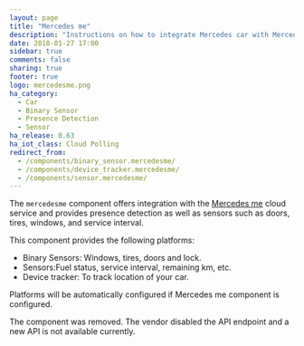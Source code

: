 ```yaml
---
layout: page
title: "Mercedes me"
description: "Instructions on how to integrate Mercedes car with Mercedes me into Home Assistant."
date: 2018-01-27 17:00
sidebar: true
comments: false
sharing: true
footer: true
logo: mercedesme.png
ha_category:
  - Car
  - Binary Sensor
  - Presence Detection
  - Sensor
ha_release: 0.63
ha_iot_class: Cloud Polling
redirect_from:
  - /components/binary_sensor.mercedesme/
  - /components/device_tracker.mercedesme/
  - /components/sensor.mercedesme/
---
```


The `mercedesme` component offers integration with the [Mercedes me](https://www.mercedes-benz.com/de/mercedes-me/) cloud service and provides presence detection as well as sensors such as doors, tires, windows, and service interval.

This component provides the following platforms:

- Binary Sensors: Windows, tires, doors and lock.
- Sensors:Fuel status, service interval, remaining km, etc.
- Device tracker: To track location of your car.

Platforms will be automatically configured if Mercedes me component is configured.

<p class='note warning'>
  The component was removed. The vendor disabled the API endpoint and a new API is not available currently.
</p>
